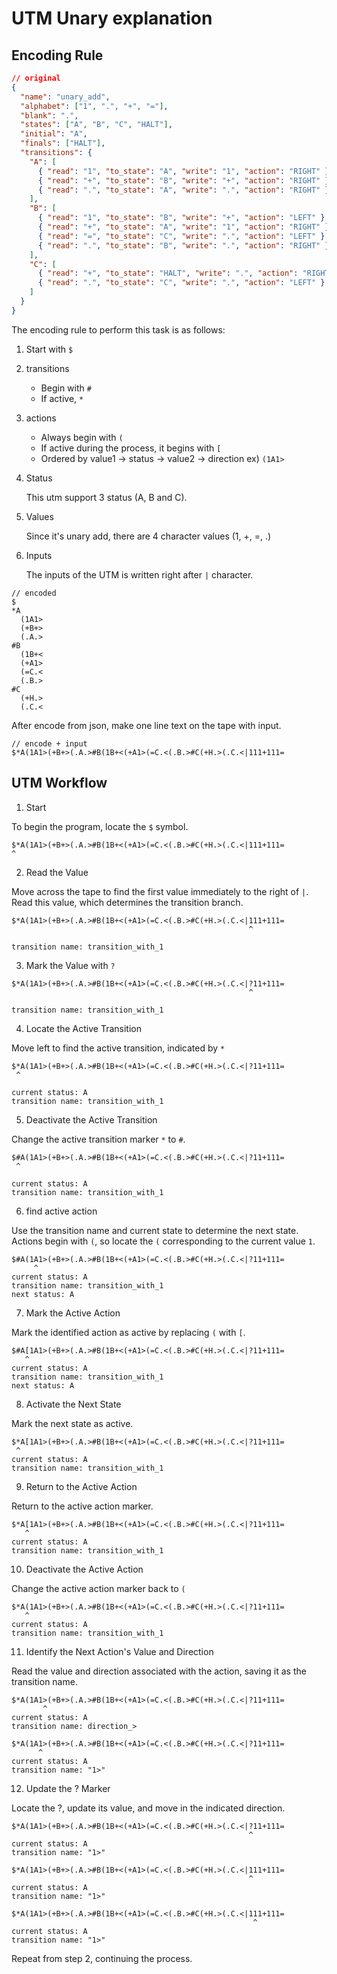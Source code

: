 # UTM Unary explanation

## Encoding Rule

```json
// original
{
  "name": "unary_add",
  "alphabet": ["1", ".", "+", "="],
  "blank": ".",
  "states": ["A", "B", "C", "HALT"],
  "initial": "A",
  "finals": ["HALT"],
  "transitions": {
    "A": [
      { "read": "1", "to_state": "A", "write": "1", "action": "RIGHT" },
      { "read": "+", "to_state": "B", "write": "+", "action": "RIGHT" }
      { "read": ".", "to_state": "A", "write": ".", "action": "RIGHT" },
    ],
    "B": [
      { "read": "1", "to_state": "B", "write": "+", "action": "LEFT" },
      { "read": "+", "to_state": "A", "write": "1", "action": "RIGHT" },
      { "read": "=", "to_state": "C", "write": ".", "action": "LEFT" },
      { "read": ".", "to_state": "B", "write": ".", "action": "RIGHT" }
    ],
    "C": [
      { "read": "+", "to_state": "HALT", "write": ".", "action": "RIGHT" },
      { "read": ".", "to_state": "C", "write": ".", "action": "LEFT" }
    ]
  }
}
```

The encoding rule to perform this task is as follows:

1. Start with `$`
2. transitions

   - Begin with `#`
   - If active, `*`

3. actions

   - Always begin with `(`
   - If active during the process, it begins with `[`
   - Ordered by value1 -> status -> value2 -> direction
     ex) `(1A1>`

4. Status

   This utm support 3 status (A, B and C).

5. Values

   Since it's unary add, there are 4 character values (1, +, =, .)

6. Inputs

   The inputs of the UTM is written right after `|` character.

```
// encoded
$
*A
  (1A1>
  (+B+>
  (.A.>
#B
  (1B+<
  (+A1>
  (=C.<
  (.B.>
#C
  (+H.>
  (.C.<
```

After encode from json, make one line text on the tape with input.

```
// encode + input
$*A(1A1>(+B+>(.A.>#B(1B+<(+A1>(=C.<(.B.>#C(+H.>(.C.<|111+111=
```

## UTM Workflow

1. Start

To begin the program, locate the `$` symbol.

```
$*A(1A1>(+B+>(.A.>#B(1B+<(+A1>(=C.<(.B.>#C(+H.>(.C.<|111+111=
^
```

2. Read the Value

Move across the tape to find the first value immediately to the right of `|`. Read this value, which determines the transition branch.

```
$*A(1A1>(+B+>(.A.>#B(1B+<(+A1>(=C.<(.B.>#C(+H.>(.C.<|111+111=
                                                     ^

transition name: transition_with_1
```

3. Mark the Value with `?`

```
$*A(1A1>(+B+>(.A.>#B(1B+<(+A1>(=C.<(.B.>#C(+H.>(.C.<|?11+111=
                                                     ^

transition name: transition_with_1
```

4. Locate the Active Transition

Move left to find the active transition, indicated by `*`

```
$*A(1A1>(+B+>(.A.>#B(1B+<(+A1>(=C.<(.B.>#C(+H.>(.C.<|?11+111=
 ^

current status: A
transition name: transition_with_1
```

5. Deactivate the Active Transition

Change the active transition marker `*` to `#`.

```
$#A(1A1>(+B+>(.A.>#B(1B+<(+A1>(=C.<(.B.>#C(+H.>(.C.<|?11+111=
 ^

current status: A
transition name: transition_with_1
```

6. find active action

Use the transition name and current state to determine the next state. Actions begin with `(`, so locate the `(` corresponding to the current value `1`.

```
$#A(1A1>(+B+>(.A.>#B(1B+<(+A1>(=C.<(.B.>#C(+H.>(.C.<|?11+111=
     ^
current status: A
transition name: transition_with_1
next status: A
```

7. Mark the Active Action

Mark the identified action as active by replacing `(` with `[`.

```
$#A[1A1>(+B+>(.A.>#B(1B+<(+A1>(=C.<(.B.>#C(+H.>(.C.<|?11+111=
   ^
current status: A
transition name: transition_with_1
next status: A
```

8. Activate the Next State

Mark the next state as active.

```
$*A[1A1>(+B+>(.A.>#B(1B+<(+A1>(=C.<(.B.>#C(+H.>(.C.<|?11+111=
 ^
current status: A
transition name: transition_with_1
```

9. Return to the Active Action

Return to the active action marker.

```
$*A[1A1>(+B+>(.A.>#B(1B+<(+A1>(=C.<(.B.>#C(+H.>(.C.<|?11+111=
   ^
current status: A
transition name: transition_with_1
```

10. Deactivate the Active Action

Change the active action marker back to `(`

```
$*A(1A1>(+B+>(.A.>#B(1B+<(+A1>(=C.<(.B.>#C(+H.>(.C.<|?11+111=
   ^
current status: A
transition name: transition_with_1
```

11. Identify the Next Action's Value and Direction

Read the value and direction associated with the action, saving it as the transition name.

```
$*A(1A1>(+B+>(.A.>#B(1B+<(+A1>(=C.<(.B.>#C(+H.>(.C.<|?11+111=
       ^
current status: A
transition name: direction_>
```

```
$*A(1A1>(+B+>(.A.>#B(1B+<(+A1>(=C.<(.B.>#C(+H.>(.C.<|?11+111=
      ^
current status: A
transition name: "1>"
```

12. Update the ? Marker

Locate the ?, update its value, and move in the indicated direction.

```
$*A(1A1>(+B+>(.A.>#B(1B+<(+A1>(=C.<(.B.>#C(+H.>(.C.<|?11+111=
                                                     ^
current status: A
transition name: "1>"
```

```
$*A(1A1>(+B+>(.A.>#B(1B+<(+A1>(=C.<(.B.>#C(+H.>(.C.<|111+111=
                                                     ^
current status: A
transition name: "1>"
```

```
$*A(1A1>(+B+>(.A.>#B(1B+<(+A1>(=C.<(.B.>#C(+H.>(.C.<|111+111=
                                                      ^
current status: A
transition name: "1>"
```

Repeat from step 2, continuing the process.

